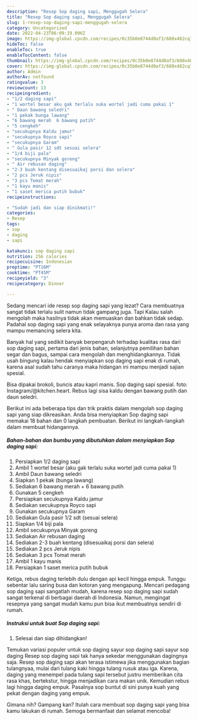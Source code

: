```yaml
---
description: "Resep Sop daging sapi, Menggugah Selera"
title: "Resep Sop daging sapi, Menggugah Selera"
slug: 1-resep-sop-daging-sapi-menggugah-selera
category: Uncategorized
date: 2022-04-23T06:09:19.096Z
image: https://img-global.cpcdn.com/recipes/0c35b0e8744d0af3/680x482cq70/sop-daging-sapi-foto-resep-utama.jpg
hideToc: false
enableToc: true
enableTocContent: false
thumbnail: https://img-global.cpcdn.com/recipes/0c35b0e8744d0af3/680x482cq70/sop-daging-sapi-foto-resep-utama.jpg
cover: https://img-global.cpcdn.com/recipes/0c35b0e8744d0af3/680x482cq70/sop-daging-sapi-foto-resep-utama.jpg
author: Admin
authorAv: notfound
ratingvalue: 3
reviewcount: 13
recipeingredient:
- "1/2 daging sapi"
- "1 wortel besar aku gak terlalu suka wortel jadi cuma pakai 1"
- " Daun bawang seledri"
- "1 pekak bunga lawang"
- "6 bawang merah  6 bawang putih"
- "5 cengkeh"
- "secukupnya Kaldu jamur"
- "secukupnya Royco sapi"
- "secukupnya Garam"
- " Gula pasir 12 sdt sesuai selera"
- "1/4 biji pala"
- "secukupnya Minyak goreng"
- " Air rebusan daging"
- "2-3 buah kentang disesuaikaj porsi dan selera"
- "2 pcs Jeruk nipis"
- "3 pcs Tomat merah"
- "1 kayu manis"
- "1 saset merica putih bubuk"
recipeinstructions:

- "Sudah jadi dan siap dinikmati!"
categories:
- Resep
tags:
- sop
- daging
- sapi

katakunci: sop daging sapi 
nutrition: 256 calories
recipecuisine: Indonesian
preptime: "PT16M"
cooktime: "PT45M"
recipeyield: "3"
recipecategory: Dinner

---
```



Sedang mencari ide resep sop daging sapi yang lezat? Cara membuatnya sangat tidak terlalu sulit namun tidak gampang juga. Tapi Kalau salah mengolah maka hasilnya tidak akan memuaskan dan bahkan tidak sedap. Padahal sop daging sapi yang enak selayaknya punya aroma dan rasa yang mampu memancing selera kita.


Banyak hal yang sedikit banyak berpengaruh terhadap kualitas rasa dari sop daging sapi, pertama dari jenis bahan, selanjutnya pemilihan bahan segar dan bagus, sampai cara mengolah dan menghidangkannya. Tidak usah bingung kalau hendak menyiapkan sop daging sapi enak di rumah, karena asal sudah tahu caranya maka hidangan ini mampu menjadi sajian spesial.

Bisa dipakai brokoli, buncis atau kapri manis. Sop daging sapi spesial. foto: Instagram/@kitchen.heart. Rebus lagi sisa kaldu dengan bawang putih dan daun seledri.


Berikut ini ada beberapa tips dan trik praktis dalam mengolah sop daging sapi yang siap dikreasikan. Anda bisa menyiapkan Sop daging sapi memakai 18 bahan dan 0 langkah pembuatan. Berikut ini langkah-langkah dalam membuat hidangannya.

<!--inarticleads1-->

##### Bahan-bahan dan bumbu yang dibutuhkan dalam menyiapkan Sop daging sapi:

1. Persiapkan 1/2 daging sapi
1. Ambil 1 wortel besar (aku gak terlalu suka wortel jadi cuma pakai 1)
1. Ambil  Daun bawang seledri
1. Siapkan 1 pekak (bunga lawang)
1. Sediakan 6 bawang merah + 6 bawang putih
1. Gunakan 5 cengkeh
1. Persiapkan secukupnya Kaldu jamur
1. Sediakan secukupnya Royco sapi
1. Gunakan secukupnya Garam
1. Sediakan  Gula pasir 1/2 sdt (sesuai selera)
1. Siapkan 1/4 biji pala
1. Ambil secukupnya Minyak goreng
1. Sediakan  Air rebusan daging
1. Sediakan 2-3 buah kentang (disesuaikaj porsi dan selera)
1. Sediakan 2 pcs Jeruk nipis
1. Sediakan 3 pcs Tomat merah
1. Ambil 1 kayu manis
1. Persiapkan 1 saset merica putih bubuk


Ketiga, rebus daging terlebih dulu dengan api kecil hingga empuk. Tunggu sebentar lalu saring busa dan kotoran yang mengapung. Mencari pedagang sop daging sapi sangatlah mudah, karena resep sop daging sapi sudah sangat terkenal di berbagai daerah di Indonesia. Namun, mengingat resepnya yang sangat mudah kamu pun bisa ikut membuatnya sendiri di rumah. 

<!--inarticleads2-->

##### Instruksi untuk buat Sop daging sapi:


1. Selesai dan siap dihidangkan!

Temukan variasi populer untuk sop daging sayur sop daging sapi sayur sop daging Resep sop daging sapi tak hanya sekedar menggunakan dagingnya saja. Resep sop daging sapi akan terasa istimewa jika menggunakan bagian tulangnyaa, mulai dari tulang kaki hingga tulang rusuk atau iga. Karena, daging yang menempel pada tulang sapi tersebut justru memberikan cita rasa khas, bertekstur, hingga menjadikan cara makan unik. Kemudian rebus lagi hingga daging empuk. Pasalnya sop buntut di sini punya kuah yang pekat dengan daging yang empuk. 

Gimana nih? Gampang kan? Itulah cara membuat sop daging sapi yang bisa kamu lakukan di rumah. Semoga bermanfaat dan selamat mencoba!
